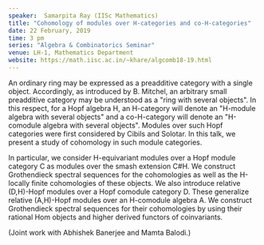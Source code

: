 ```yaml
---
speaker:  Samarpita Ray (IISc Mathematics)
title: "Cohomology of modules over H-categories and co-H-categories"
date: 22 February, 2019
time: 3 pm
series: "Algebra & Combinatorics Seminar"
venue: LH-1, Mathematics Department
website: https://math.iisc.ac.in/~khare/algcomb18-19.html
---
```


An ordinary ring may be expressed as a preadditive category with a
single object. Accordingly, as introduced by B. Mitchel, an arbitrary
small preadditive category may be understood as a "ring with several
objects". In this respect, for a Hopf algebra H, an H-category will
denote an "H-module algebra with several objects" and a co-H-category
will denote an "H-comodule algebra with several objects". Modules over
such Hopf categories were first considered by Cibils and Solotar. In
this talk, we present a study of cohomology in such module categories.

In particular, we consider H-equivariant modules over a Hopf module
category C as modules over the smash extension C#H. We construct
Grothendieck spectral sequences for the cohomologies as well as the
H-locally finite cohomologies of these objects. We also introduce
relative (D,H)-Hopf modules over a Hopf comodule category D. These
generalize relative (A,H)-Hopf modules over an H-comodule algebra A.
We construct Grothendieck spectral sequences for their cohomologies
by using their rational Hom objects and higher derived functors of
coinvariants.

(Joint work with Abhishek Banerjee and Mamta Balodi.)
